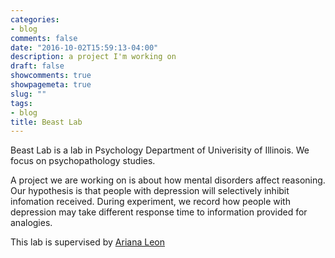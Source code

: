 ```yaml
---
categories:
- blog
comments: false
date: "2016-10-02T15:59:13-04:00"
description: a project I'm working on
draft: false
showcomments: true
showpagemeta: true
slug: ""
tags:
- blog
title: Beast Lab
---
```



Beast Lab is a lab in Psychology Department of Univerisity of Illinois. We focus on psychopathology studies.

A project we are working on is about how mental disorders affect reasoning. Our hypothesis is that people with depression will selectively inhibit infomation received. During experiment, we record how people with depression may take different response time to information provided for analogies.

This lab is supervised by [Ariana Leon](https://psychology.illinois.edu/directory/profile/arianac3)